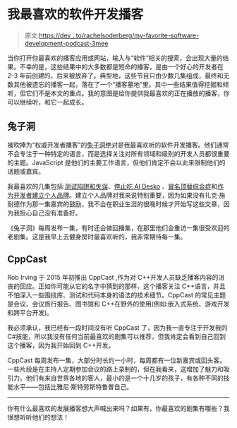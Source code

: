 # 我最喜欢的软件开发播客

> 原文:[https://dev . to/rachelsoderberg/my-favorite-software-development-podcast-3mee](https://dev.to/rachelsoderberg/my-favorite-software-development-podcasts-3mee)

当你打开你最喜欢的播客应用或网站，输入与“软件”相关的搜索，会出现大量的结果。不幸的是，这些结果中的大多数都是短命的播客，是由一个好心的开发者在 2-3 年前创建的，后来被放弃了。典型地，这些节目只由少数几集组成，最终和无数其他被遗忘的播客一起，落在了一个“播客墓地”里。其中一些结果值得挖掘和倾听，但它们不是本文的重点。我的意图是给你提供我最喜欢的正在播放的播客，你可以继续听，和它一起成长。

## 兔子洞

被吹捧为“权威开发者播客”的[兔子洞](https://therabbithole.libsyn.com/)绝对是我最喜欢听的软件开发播客。他们通常不会专注于一种特定的语言，而是选择关注对所有领域和级别的开发人员都很重要的主题。JavaScript 是他们的主要工作语言，但他们肯定不会以此来限制他们的话题或嘉宾。

我最喜欢的几集包括:[测试陷阱和失误](https://therabbithole.libsyn.com/88-testing-pitfalls-and-blunders)、[停止吃 Al Desko](https://therabbithole.libsyn.com/93-stop-eating-al-desko) 、[冒名顶替综合症](https://therabbithole.libsyn.com/57-imposter-syndrome)和[作为开发者建立个人品牌](https://therabbithole.libsyn.com/86-building-a-personal-brand-as-a-developer)。建立个人品牌对我来说特别重要，因为如果没有扎克·施耐德作为那一集嘉宾的鼓励，我不会在职业生涯的很晚时候才开始写这些文章，因为我担心自己没有准备好。

《兔子洞》每周发布一集，有时还会做回播集，在那里他们会重访一集很受欢迎的老剧集。这是我早上去健身房时最喜欢听的，我非常期待每一集。

## CppCast

Rob Irving 于 2015 年初推出 CppCast ,作为对 C++开发人员缺乏播客内容的沮丧的回应。正如你可能从它的名字中猜到的那样，这个播客关注 C++语言，并且不怕深入一些围绕库、测试和代码本身的语法的技术细节。CppCast 的常见主题是会议、会议旅行报告、图书馆和 C++在野外的使用(例如:嵌入式系统、游戏开发和跨平台开发)。

我必须承认，我已经有一段时间没有听 CppCast 了，因为我一直专注于开发我的 C#技能，所以我没有任何当前最喜欢的剧集可以推荐，但我肯定会看到自己回到这个播客，因为我开始回到 C++开发。

CppCast 每周发布一集，大部分时长约一小时，每周都有一位新嘉宾或回头客。一些片段是在主持人定期参加会议的路上录制的，但在我看来，这增加了魅力和吸引力。他们有来自世界各地的客人，最小的是一个十几岁的孩子，有各种不同的技能水平——包括比雅尼·斯特劳斯特鲁普自己。

* * *

你有什么最喜欢的发展播客想大声喊出来吗？如果有，你最喜欢的剧集有哪些？我很想听听他们的想法！